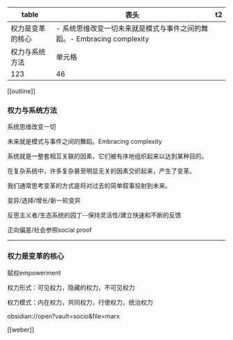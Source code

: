 
|  table         | 表头  |t2|
|  -----------  | ----  |---|
| 权力是变革的核心  | - 系统思维改变一切未来就是模式与事件之间的舞蹈。- Embracing complexity||
| 权力与系统方法  | 单元格 ||
|123|46||

[[outline]]




### 权力与系统方法

系统思维改变一切

未来就是模式与事件之间的舞蹈。Embracing complexity

系统就是一整套相互关联的因素，它们被有序地组织起来以达到某种目的。

在复杂系统中，许多复杂甚至明显无关的因素交织起来，产生了变革。

我们通常思考变革的方式是将对过去的简单叙事投射到未来。

变异/选择/增长/新一轮变异

反思主义者/生态系统的园丁--保持灵活性/建立快速和不断的反馈

正向偏差/社会参照social proof

---

### 权力是变革的核心

赋权empowerment

权力形式：可见权力，隐藏的权力，不可见权力

权力模式：内在权力，共同权力，行使权力，统治权力

obsidian://open?vault=socio&file=marx

[[weber]]